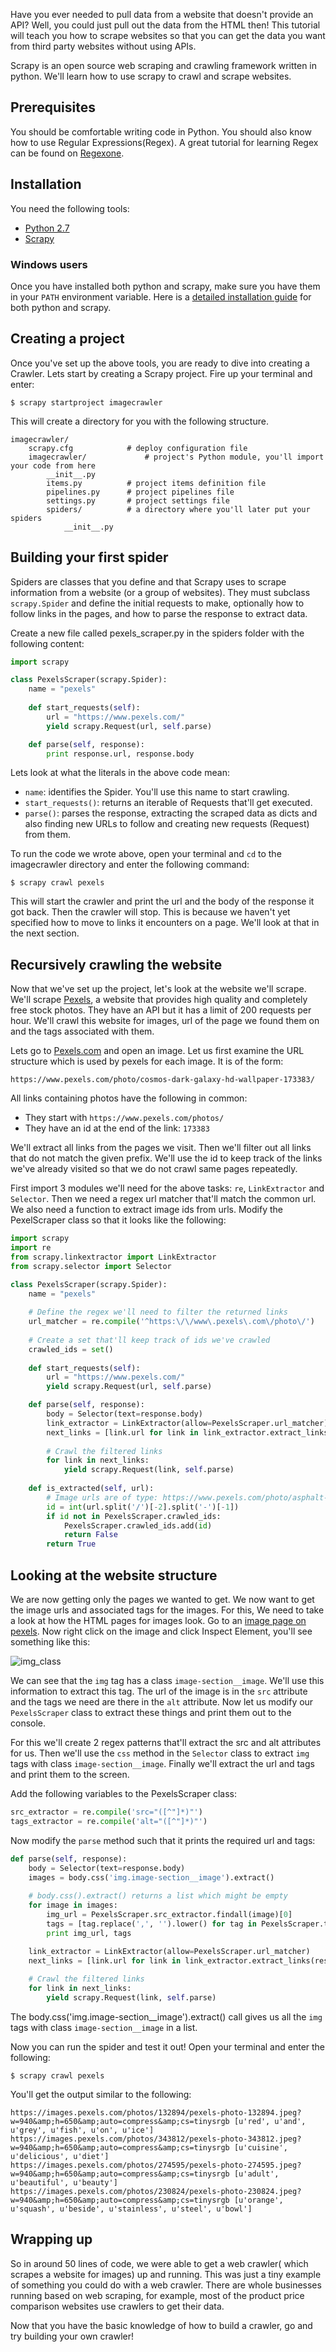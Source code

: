 Have you ever needed to pull data from a website that doesn't provide an API? Well, you could just pull out the data from the HTML then! This tutorial will teach you how to scrape websites so that you can get the data you want from third party websites without using APIs.

Scrapy is an open source web scraping and crawling framework written in python. We'll learn how to use scrapy to crawl and scrape websites. 

## Prerequisites
You should be comfortable writing code in Python. You should also know how to use Regular Expressions(Regex). A great tutorial for learning Regex can be found on [Regexone](https://regexone.com/).

## Installation

You need the following tools:
- [Python 2.7](https://www.python.org/download/releases/2.7/)
- [Scrapy](https://doc.scrapy.org/en/latest/intro/install.html)

### Windows users
Once you have installed both python and scrapy, make sure you have them in your `PATH` environment variable. Here is a [detailed installation guide](https://scraper24x7.wordpress.com/2016/03/19/how-to-install-scrapy-in-windows/) for both python and scrapy.

## Creating a project
Once you've set up the above tools, you are ready to dive into creating a Crawler. Lets start by creating a Scrapy project. Fire up your terminal and enter: 
```
$ scrapy startproject imagecrawler
```

This will create a directory for you with the following structure. 
```
imagecrawler/
    scrapy.cfg            # deploy configuration file
    imagecrawler/             # project's Python module, you'll import your code from here
        __init__.py
        items.py          # project items definition file
        pipelines.py      # project pipelines file
        settings.py       # project settings file
        spiders/          # a directory where you'll later put your spiders
            __init__.py
```
## Building your first spider
Spiders are classes that you define and that Scrapy uses to scrape information from a website (or a group of websites). They must subclass `scrapy.Spider` and define the initial requests to make, optionally how to follow links in the pages, and how to parse the response to extract data.

Create a new file called pexels_scraper.py in the spiders folder with the following content:
```python
import scrapy

class PexelsScraper(scrapy.Spider):
    name = "pexels"
    
    def start_requests(self):
        url = "https://www.pexels.com/"
        yield scrapy.Request(url, self.parse)

    def parse(self, response):
        print response.url, response.body
```
Lets look at what the literals in the above code mean:
- `name`: identifies the Spider. You'll use this name to start crawling.
- `start_requests()`: returns an iterable of Requests that'll get executed.
- `parse()`: parses the response, extracting the scraped data as dicts and also finding new URLs to follow and creating new requests (Request) from them.

To run the code we wrote above, open your terminal and `cd` to the imagecrawler directory and enter the following command:
```
$ scrapy crawl pexels
```
This will start the crawler and print the url and the body of the response it got back. Then the crawler will stop. This is because we haven't yet specified how to move to links it encounters on a page. We'll look at that in the next section.

## Recursively crawling the website
Now that we've set up the project, let's look at the website we'll scrape. We'll scrape [Pexels](https://www.pexels.com/), a website that provides high quality and completely free stock photos. They have an API but it has a limit of 200 requests per hour. We'll crawl this website for images, url of the page we found them on and the tags associated with them.

Lets go to [Pexels.com](https://www.pexels.com/) and open an image. Let us first examine the URL structure which is used by pexels for each image. It is of the form: 
```
https://www.pexels.com/photo/cosmos-dark-galaxy-hd-wallpaper-173383/
```
All links containing photos have the following in common:
- They start with `https://www.pexels.com/photos/`
- They have an id at the end of the link: `173383`
 
We'll extract all links from the pages we visit. Then we'll filter out all links that do not match the given prefix. We'll use the id to keep track of the links we've already visited so that we do not crawl same pages repeatedly. 

First import 3 modules we'll need for the above tasks: `re`, `LinkExtractor` and `Selector`. Then we need a regex url matcher that'll match the common url. We also need a function to extract image ids from urls. Modify the PexelScraper class so that it looks like the following: 
```python
import scrapy
import re
from scrapy.linkextractor import LinkExtractor
from scrapy.selector import Selector

class PexelsScraper(scrapy.Spider):
    name = "pexels"
    
    # Define the regex we'll need to filter the returned links
    url_matcher = re.compile('^https:\/\/www\.pexels\.com\/photo\/')
    
    # Create a set that'll keep track of ids we've crawled
    crawled_ids = set()
    
    def start_requests(self):
        url = "https://www.pexels.com/"
        yield scrapy.Request(url, self.parse)

    def parse(self, response):
        body = Selector(text=response.body)
        link_extractor = LinkExtractor(allow=PexelsScraper.url_matcher)
        next_links = [link.url for link in link_extractor.extract_links(response) if not self.is_extracted(link.url)]
        
        # Crawl the filtered links
        for link in next_links:
            yield scrapy.Request(link, self.parse)
            
    def is_extracted(self, url):
        # Image urls are of type: https://www.pexels.com/photo/asphalt-blur-clouds-dawn-392010/
        id = int(url.split('/')[-2].split('-')[-1])
        if id not in PexelsScraper.crawled_ids:
            PexelsScraper.crawled_ids.add(id)
            return False
        return True
```

## Looking at the website structure
We are now getting only the pages we wanted to get. We now want to get the image urls and associated tags for the images. For this, We need to take a look at how the HTML pages for images look. Go to an [image page on pexels](https://www.pexels.com/photo/cosmos-dark-galaxy-hd-wallpaper-173383/). Now right click on the image and click Inspect Element, you'll see something like this: 

![img_class](https://cloud.githubusercontent.com/assets/7992943/25837283/b5230794-34aa-11e7-84c1-4c14a2b50634.jpg)

We can see that the `img` tag has a class `image-section__image`. We'll use this information to extract this tag. The url of the image is in the `src` attribute and the tags we need are there in the `alt` attribute. Now let us modify our `PexelsScraper` class to extract these things and print them out to the console. 

For this we'll create 2 regex patterns that'll extract the src and alt attributes for us. Then we'll use the `css` method in the `Selector` class to extract `img` tags with class `image-section__image`. Finally we'll extract the url and tags and print them to the screen.

Add the following variables to the PexelsScraper class:
```python
src_extractor = re.compile('src="([^"]*)"')
tags_extractor = re.compile('alt="([^"]*)"')
```

Now modify the `parse` method such that it prints the required url and tags: 
```python
def parse(self, response):
    body = Selector(text=response.body)
    images = body.css('img.image-section__image').extract()
    
    # body.css().extract() returns a list which might be empty
    for image in images:
        img_url = PexelsScraper.src_extractor.findall(image)[0]
        tags = [tag.replace(',', '').lower() for tag in PexelsScraper.tags_extractor.findall(image)[0].split(' ')]
        print img_url, tags

    link_extractor = LinkExtractor(allow=PexelsScraper.url_matcher)
    next_links = [link.url for link in link_extractor.extract_links(response) if not self.is_extracted(link.url)]
    
    # Crawl the filtered links
    for link in next_links:
        yield scrapy.Request(link, self.parse)
```

The body.css('img.image-section__image').extract() call gives us all the `img` tags with class `image-section__image` in a list.

Now you can run the spider and test it out! Open your terminal and enter the following:
```
$ scrapy crawl pexels
```

You'll get the output similar to the following: 
```
https://images.pexels.com/photos/132894/pexels-photo-132894.jpeg?w=940&amp;h=650&amp;auto=compress&amp;cs=tinysrgb [u'red', u'and', u'grey', u'fish', u'on', u'ice']
https://images.pexels.com/photos/343812/pexels-photo-343812.jpeg?w=940&amp;h=650&amp;auto=compress&amp;cs=tinysrgb [u'cuisine', u'delicious', u'diet']
https://images.pexels.com/photos/274595/pexels-photo-274595.jpeg?w=940&amp;h=650&amp;auto=compress&amp;cs=tinysrgb [u'adult', u'beautiful', u'beauty']
https://images.pexels.com/photos/230824/pexels-photo-230824.jpeg?w=940&amp;h=650&amp;auto=compress&amp;cs=tinysrgb [u'orange', u'squash', u'beside', u'stainless', u'steel', u'bowl']
```

## Wrapping up
So in around 50 lines of code, we were able to get a web crawler( which scrapes a website for images) up and running. This was just a tiny example of something you could do with a web crawler. There are whole businesses running based on web scraping, for example, most of the product price comparison websites use crawlers to get their data. 

Now that you have the basic knowledge of how to build a crawler, go and try building your own crawler!
